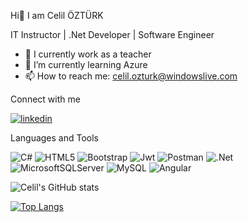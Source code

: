   Hi👋 I am Celil ÖZTÜRK

  IT Instructor | .Net Developer | Software Engineer


- 🔭 I currently work as a teacher
- 🌱 I’m currently learning Azure
- 📫 How to reach me: celil.ozturk@windowslive.com

Connect with me

[![linkedin](https://img.shields.io/badge/LinkedIn-0077B5?style=for-the-badge&logo=linkedin&logoColor=white)](https://www.linkedin.com/in/celil-%C3%B6zt%C3%BCrk-1350597b/)

Languages and Tools

![C#](https://img.shields.io/badge/c%23-%23239120.svg?style=for-the-badge&logo=c-sharp&logoColor=white)
![HTML5](https://img.shields.io/badge/html5-%23E34F26.svg?style=for-the-badge&logo=html5&logoColor=white)
![Bootstrap](https://img.shields.io/badge/bootstrap-%23563D7C.svg?style=for-the-badge&logo=bootstrap&logoColor=white)
![Jwt](https://img.shields.io/badge/JWT-000000?style=for-the-badge&logo=JSON%20web%20tokens&logoColor=white)
![Postman](https://img.shields.io/badge/Postman-FF6C37?style=for-the-badge&logo=postman&logoColor=white)
![.Net](https://img.shields.io/badge/.NET-5C2D91?style=for-the-badge&logo=.net&logoColor=white)
![MicrosoftSQLServer](https://img.shields.io/badge/Microsoft%20SQL%20Server-CC2927?style=for-the-badge&logo=microsoft%20sql%20server&logoColor=white)
![MySQL](https://img.shields.io/badge/mysql-%2300f.svg?style=for-the-badge&logo=mysql&logoColor=white)
![Angular](https://img.shields.io/badge/angular-%23DD0031.svg?style=for-the-badge&logo=angular&logoColor=white)

![Celil's GitHub stats](https://github-readme-stats.vercel.app/api?username=c3l1l&hide=contribs,prs) 

[![Top Langs](https://github-readme-stats.vercel.app/api/top-langs/?username=c3l1l&layout=compact&hide_progress=true)](https://github.com/c3l1l/github-readme-stats)

